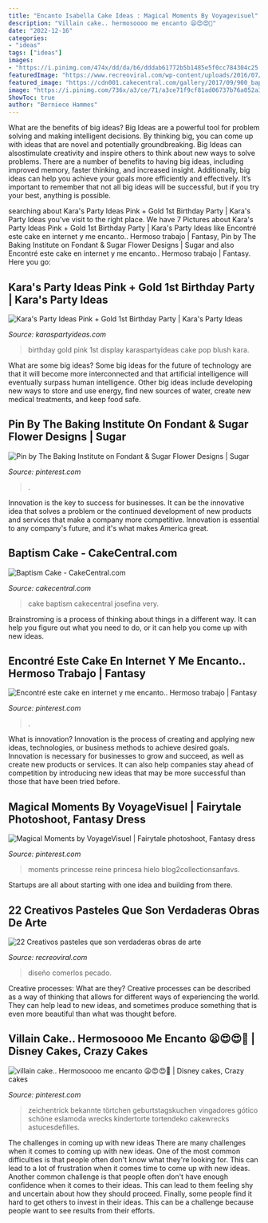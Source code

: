 ```yaml
---
title: "Encanto Isabella Cake Ideas : Magical Moments By Voyagevisuel"
description: "Villain cake.. hermosoooo me encanto 😦😍😍💋"
date: "2022-12-16"
categories:
- "ideas"
tags: ["ideas"]
images:
- "https://i.pinimg.com/474x/dd/da/b6/dddab61772b5b1485e5f0cc784304c25.jpg"
featuredImage: "https://www.recreoviral.com/wp-content/uploads/2016/07/google.com_.mx-Flower-And-Butterfly-Cake-Ideas.jpg"
featured_image: "https://cdn001.cakecentral.com/gallery/2017/09/900_baptism-cake-904083vLu9n.jpg"
image: "https://i.pinimg.com/736x/a3/ce/71/a3ce71f9cf81ad06737b76a052a351ff--witch-cake-birthday-cake-design.jpg"
ShowToc: true
author: "Berniece Hammes"
---
```



What are the benefits of big ideas?
Big Ideas are a powerful tool for problem solving and making intelligent decisions. By thinking big, you can come up with ideas that are novel and potentially groundbreaking. Big Ideas can alsostimulate creativity and inspire others to think about new ways to solve problems.
There are a number of benefits to having big ideas, including improved memory, faster thinking, and increased insight. Additionally, big ideas can help you achieve your goals more efficiently and effectively. It’s important to remember that not all big ideas will be successful, but if you try your best, anything is possible.

	

		
searching about Kara&#039;s Party Ideas Pink + Gold 1st Birthday Party | Kara&#039;s Party Ideas you've visit to the right place. We have 7 Pictures about Kara&#039;s Party Ideas Pink + Gold 1st Birthday Party | Kara&#039;s Party Ideas like Encontré este cake en internet y me encanto.. Hermoso trabajo | Fantasy, Pin by The Baking Institute on Fondant &amp; Sugar Flower Designs | Sugar and also Encontré este cake en internet y me encanto.. Hermoso trabajo | Fantasy. Here you go:
		
    
## Kara&#039;s Party Ideas Pink + Gold 1st Birthday Party | Kara&#039;s Party Ideas

<img loading=lazy src="http://karaspartyideas.com/wp-content/uploads/2016/03/Pink-Gold-1st-Birthday-Party-via-Karas-Party-Ideas-KarasPartyIdeas.com38.jpeg" onerror="this.onerror=null;this.src='https://tse3.mm.bing.net/th?id=OIP.WZ9naZHa1XW4hEqXpehoEgHaLH&amp;pid=15.1';" alt="Kara&#039;s Party Ideas Pink + Gold 1st Birthday Party | Kara&#039;s Party Ideas">

_Source: karaspartyideas.com_

>birthday gold pink 1st display karaspartyideas cake pop blush kara. 

	

What are some big ideas?
Some big ideas for the future of technology are that it will become more interconnected and that artificial intelligence will eventually surpass human intelligence. Other big ideas include developing new ways to store and use energy, find new sources of water, create new medical treatments, and keep food safe.

    
## Pin By The Baking Institute On Fondant &amp; Sugar Flower Designs | Sugar

<img loading=lazy src="https://i.pinimg.com/originals/27/c3/44/27c3442f7c16a867fbd331bc186a56b2.jpg" onerror="this.onerror=null;this.src='https://tse4.mm.bing.net/th?id=OIP.gncLnXkJBo6OpBl6SUp6OwHaJ3&amp;pid=15.1';" alt="Pin by The Baking Institute on Fondant &amp; Sugar Flower Designs | Sugar">

_Source: pinterest.com_

>. 

	

Innovation is the key to success for businesses. It can be the innovative idea that solves a problem or the continued development of new products and services that make a company more competitive. Innovation is essential to any company's future, and it's what makes America great.

    
## Baptism Cake - CakeCentral.com

<img loading=lazy src="https://cdn001.cakecentral.com/gallery/2017/09/900_baptism-cake-904083vLu9n.jpg" onerror="this.onerror=null;this.src='https://tse3.mm.bing.net/th?id=OIP.H4JA1yUSYgsjnbygeyB-4QHaKe&amp;pid=15.1';" alt="Baptism Cake - CakeCentral.com">

_Source: cakecentral.com_

>cake baptism cakecentral josefina very. 

	

Brainstroming is a process of thinking about things in a different way. It can help you figure out what you need to do, or it can help you come up with new ideas.

    
## Encontré Este Cake En Internet Y Me Encanto.. Hermoso Trabajo | Fantasy

<img loading=lazy src="https://i.pinimg.com/originals/a4/9c/39/a49c392a1c164c20c8ab43affc646b7d.jpg" onerror="this.onerror=null;this.src='https://tse3.mm.bing.net/th?id=OIP.3VNnxuFy15rV7ZwDpIwKgQHaLp&amp;pid=15.1';" alt="Encontré este cake en internet y me encanto.. Hermoso trabajo | Fantasy">

_Source: pinterest.com_

>. 

	

What is innovation?
Innovation is the process of creating and applying new ideas, technologies, or business methods to achieve desired goals. Innovation is necessary for businesses to grow and succeed, as well as create new products or services. It can also help companies stay ahead of competition by introducing new ideas that may be more successful than those that have been tried before.

    
## Magical Moments By VoyageVisuel | Fairytale Photoshoot, Fantasy Dress

<img loading=lazy src="https://i.pinimg.com/474x/dd/da/b6/dddab61772b5b1485e5f0cc784304c25.jpg" onerror="this.onerror=null;this.src='https://tse1.mm.bing.net/th?id=OIP.ipe_EhlmP4bOEzsfcEhZEgAAAA&amp;pid=15.1';" alt="Magical Moments by VoyageVisuel | Fairytale photoshoot, Fantasy dress">

_Source: pinterest.com_

>moments princesse reine princesa hielo blog2collectionsanfavs. 

	

Startups are all about starting with one idea and building from there.

    
## 22 Creativos Pasteles Que Son Verdaderas Obras De Arte

<img loading=lazy src="https://www.recreoviral.com/wp-content/uploads/2016/07/google.com_.mx-Flower-And-Butterfly-Cake-Ideas.jpg" onerror="this.onerror=null;this.src='https://tse2.mm.bing.net/th?id=OIP.78N2LzDlqG-Y1y7cXNi1zAHaHo&amp;pid=15.1';" alt="22 Creativos pasteles que son verdaderas obras de arte">

_Source: recreoviral.com_

>diseño comerlos pecado. 

	

Creative processes: What are they?
Creative processes can be described as a way of thinking that allows for different ways of experiencing the world. They can help lead to new ideas, and sometimes produce something that is even more beautiful than what was thought before.

    
## Villain Cake.. Hermosoooo Me Encanto 😦😍😍💋 | Disney Cakes, Crazy Cakes

<img loading=lazy src="https://i.pinimg.com/736x/a3/ce/71/a3ce71f9cf81ad06737b76a052a351ff--witch-cake-birthday-cake-design.jpg" onerror="this.onerror=null;this.src='https://tse1.mm.bing.net/th?id=OIP.M00s1KlkhtF0CvRfVFpj1wHaLI&amp;pid=15.1';" alt="villain cake.. Hermosoooo me encanto 😦😍😍💋 | Disney cakes, Crazy cakes">

_Source: pinterest.com_

>zeichentrick bekannte törtchen geburtstagskuchen vingadores gótico schöne eslamoda wrecks kindertorte tortendeko cakewrecks astucesdefilles. 

	

The challenges in coming up with new ideas
There are many challenges when it comes to coming up with new ideas. One of the most common difficulties is that people often don't know what they're looking for. This can lead to a lot of frustration when it comes time to come up with new ideas. Another common challenge is that people often don't have enough confidence when it comes to their ideas. This can lead to them feeling shy and uncertain about how they should proceed. Finally, some people find it hard to get others to invest in their ideas. This can be a challenge because people want to see results from their efforts.

